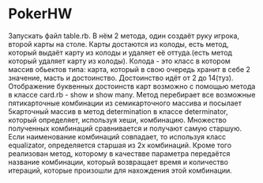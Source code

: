 # PokerHW

Запускать файл table.rb. В нём 2 метода, один создаёт руку игрока, второй карты на столе. Карты достаются из колоды, есть метод, который выдаёт карту из колоды и удаляет её оттуда.(есть метод который удаляет карту из колоды). Колода - это класс в котором массив обьектов типа: карта, который в свою очередь хранит в себе 2 значение, масть и достоинство. Достоинство идёт от 2 до 14(туз). Отображение буквенных достоинств карт возможно с помощью метода в классе card.rb - show и show many. Метод перебирает все возможные пятикарточные комбинации из семикарточного массива и посылает 5карточный массив в метод determination в классе determinator, который определяет, используя хеши, комбинацию. Множество полученных комбинаций сравнивается и получают самую старшую. Если наименование комбинаций совпадает, то используя класс equalizator, определяется старшая из 2х комбинаций. 
Кроме того реализован метод, которому в качествве параметра передаётся название комбинации, который возвращает время и количество итераций, которые произошли для нахождения этой комбинации.
